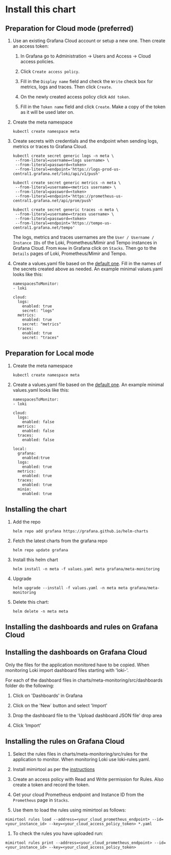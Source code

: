 # Install this chart

## Preparation for Cloud mode (preferred)

1. Use an existing Grafana Cloud account or setup a new one. Then create an access token:

   1. In Grafana go to Administration -> Users and Access -> Cloud access policies.

   1. Click `Create access policy`.

   1. Fill in the `Display name` field and check the `Write` check box for metrics, logs and traces. Then click `Create`.

   1. On the newly created access policy click `Add token`.

   1. Fill in the `Token name` field and click `Create`. Make a copy of the token as it will be used later on.

1. Create the meta namespace

   ```
   kubectl create namespace meta
   ```

1. Create secrets with credentials and the endpoint when sending logs, metrics or traces to Grafana Cloud.

   ```
   kubectl create secret generic logs -n meta \
    --from-literal=username=<logs username> \
    --from-literal=password=<token>
    --from-literal=endpoint='https://logs-prod-us-central1.grafana.net/loki/api/v1/push'

   kubectl create secret generic metrics -n meta \
    --from-literal=username=<metrics username> \
    --from-literal=password=<token>
    --from-literal=endpoint='https://prometheus-us-central1.grafana.net/api/prom/push'

   kubectl create secret generic traces -n meta \
    --from-literal=username=<traces username> \
    --from-literal=password=<token>
    --from-literal=endpoint='https://tempo-us-central1.grafana.net/tempo'
   ```

   The logs, metrics and traces usernames are the `User / Username / Instance IDs` of the Loki, Prometheus/Mimir and Tempo instances in Grafana Cloud. From `Home` in Grafana click on `Stacks`. Then go to the `Details` pages of Loki, Prometheus/Mimir and Tempo.

1. Create a values.yaml file based on the [default one](../charts/meta-monitoring/values.yaml). Fill in the names of the secrets created above as needed. An example minimal values.yaml looks like this:

   ```
   namespacesToMonitor:
   - loki

   cloud:
     logs:
       enabled: true
       secret: "logs"
     metrics:
       enabled: true
       secret: "metrics"
     traces:
       enabled: true
       secret: "traces"
   ```

## Preparation for Local mode

1. Create the meta namespace

   ```
   kubectl create namespace meta
   ```

1. Create a values.yaml file based on the [default one](../charts/meta-monitoring/values.yaml). An example minimal values.yaml looks like this:

   ```
   namespacesToMonitor:
   - loki

   cloud:
     logs:
       enabled: false
     metrics:
       enabled: false
     traces:
       enabled: false

   local:
     grafana:
       enabled:true
     logs:
       enabled: true
     metrics:
       enabled: true
     traces:
       enabled: true
     minio:
       enabled: true
   ```

## Installing the chart

1. Add the repo

   ```
   helm repo add grafana https://grafana.github.io/helm-charts
   ```

1. Fetch the latest charts from the grafana repo

   ```
   helm repo update grafana
   ```


1. Install this helm chart

   ```
   helm install -n meta -f values.yaml meta grafana/meta-monitoring
   ```

1. Upgrade

   ```
   helm upgrade --install -f values.yaml -n meta meta grafana/meta-monitoring
   ```

1. Delete this chart:

   ```
   helm delete -n meta meta
   ```

## Installing the dashboards and rules on Grafana Cloud

## Installing the dashboards on Grafana Cloud

Only the files for the application monitored have to be copied. When monitoring Loki import dashboard files starting with 'loki-'.

For each of the dashboard files in charts/meta-monitoring/src/dashboards folder do the following:

1. Click on 'Dashboards' in Grafana

1. Click on the 'New` button and select 'Import'

1. Drop the dashboard file to the 'Upload dashboard JSON file' drop area

1. Click 'Import'

## Installing the rules on Grafana Cloud

1. Select the rules files in charts/meta-monitoring/src/rules for the application to monitor. When monitoring Loki use loki-rules.yaml.

1. Install mimirtool as per the [instructions](https://grafana.com/docs/mimir/latest/manage/tools/mimirtool/)

1. Create an access policy with Read and Write permission for Rules. Also create a token and record the token.

1. Get your cloud Prometheus endpoint and Instance ID from the `Prometheus` page in `Stacks`.

1. Use them to load the rules using mimirtool as follows:

  ```
  mimirtool rules load --address=<your_cloud_prometheus_endpoint> --id=<your_instance_id> --key=<your_cloud_access_policy_token> *.yaml
  ```

1. To check the rules you have uploaded run:

  ```
  mimirtool rules print --address=<your_cloud_prometheus_endpoint> --id=<your_instance_id> --key=<your_cloud_access_policy_token>
  ```